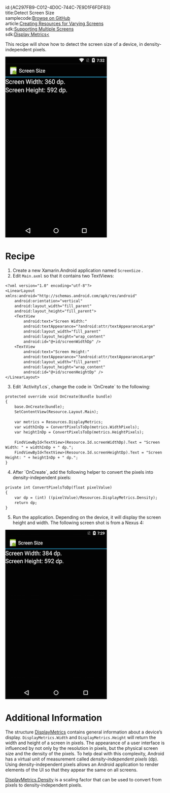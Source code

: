 id:{AC297FB9-C012-4D0C-744C-7E9D1F6FDF83}  
title:Detect Screen Size  
samplecode:[Browse on GitHub](https://github.com/xamarin/recipes/tree/master/android/resources/device_specific/detect_screen_size)  
article:[Creating Resources for Varying Screens](/guides/android/application_fundamentals/resources_in_android/part_4_-_creating_resources_for_varying_screens)  
sdk:[Supporting Multiple Screens](http://developer.android.com/guide/practices/screens_support.html)  
sdk:[Display Metrics<](http://developer.android.com/reference/android/util/DisplayMetrics.html)  

This recipe will show how to detect the screen size of a device, in
density-independent pixels.

 [ ![](Images/Nexus1.png)](Images/Nexus1.png)

 <a name="Recipe" class="injected"></a>


# Recipe

1.  Create a new Xamarin.Android application named  `ScreenSize` .
2.  Edit  `Main.axml` so that it contains two TextViews:


```
<?xml version="1.0" encoding="utf-8"?>
<LinearLayout xmlns:android="http://schemas.android.com/apk/res/android"
    android:orientation="vertical"
    android:layout_width="fill_parent"
    android:layout_height="fill_parent">
    <TextView
        android:text="Screen Width:"
        android:textAppearance="?android:attr/textAppearanceLarge"
        android:layout_width="fill_parent"
        android:layout_height="wrap_content"
        android:id="@+id/screenWidthDp" />
    <TextView
        android:text="Screen Height:"
        android:textAppearance="?android:attr/textAppearanceLarge"
        android:layout_width="fill_parent"
        android:layout_height="wrap_content"
        android:id="@+id/screenHeightDp" />
</LinearLayout>
```

<ol start="3">
  <li>Edit `Activity1.cs`, change the code in `OnCreate` to the following:</li>
</ol>

```
protected override void OnCreate(Bundle bundle)
{
    base.OnCreate(bundle);
    SetContentView(Resource.Layout.Main);

    var metrics = Resources.DisplayMetrics;
    var widthInDp = ConvertPixelsToDp(metrics.WidthPixels);
    var heightInDp = ConvertPixelsToDp(metrics.HeightPixels);

    FindViewById<TextView>(Resource.Id.screenWidthDp).Text = "Screen Width: " + widthInDp + " dp.";
    FindViewById<TextView>(Resource.Id.screenHeightDp).Text = "Screen Height: " + heightInDp + " dp.";
}
```

<ol start="4">
  <li>After `OnCreate`, add the following helper to convert the pixels into density-independent pixels:</li>
</ol>

```
private int ConvertPixelsToDp(float pixelValue)
{
    var dp = (int) ((pixelValue)/Resources.DisplayMetrics.Density);
    return dp;
}
```

<ol start="5">
  <li>Run the application. Depending on the device, it will display the screen height and width. The following screen shot is from a Nexus 4:</li>
</ol>

 [ ![](Images/GalaxyNexus.png)](Images/GalaxyNexus.png)

 <a name="Additional_Information" class="injected"></a>


# Additional Information

The structure [DisplayMetrics](http://developer.android.com/reference/android/util/DisplayMetrics.html) contains general information about a
device’s display. `DisplayMetrics.Width` and `DisplayMetrics.Height` will return the width and height of a screen
in pixels. The appearance of a user interface is influenced by not only by the
resolution in pixels, but the physical screen size and the density of the
pixels. To help deal with this complexity, Android has a virtual unit of
measurement called *density-independent pixels* (dp). Using
density-independent pixels allows an Android application to render elements of
the UI so that they appear the same on all screens.

 [DisplayMetrics.Density](http://developer.android.com/reference/android/util/DisplayMetrics.html#density) is a scaling factor that can be used
to convert from pixels to density-independent pixels.

